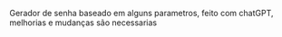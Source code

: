 Gerador de senha baseado em alguns parametros, feito com chatGPT, melhorias e mudanças são necessarias
